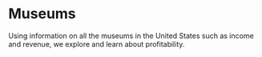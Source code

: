 # Museums
Using information on all the museums in the United States such as income and revenue, we explore and learn about profitability. 
